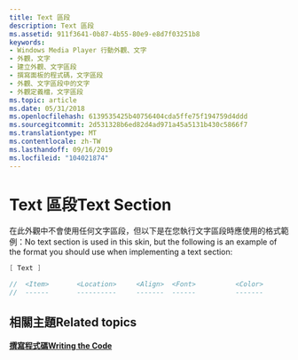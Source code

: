 ```yaml
---
title: Text 區段
description: Text 區段
ms.assetid: 911f3641-0b87-4b55-80e9-e8d7f03251b8
keywords:
- Windows Media Player 行動外觀、文字
- 外觀，文字
- 建立外觀、文字區段
- 撰寫面板的程式碼，文字區段
- 外觀、文字區段中的文字
- 外觀定義檔，文字區段
ms.topic: article
ms.date: 05/31/2018
ms.openlocfilehash: 6139535425b40756404cda5ffe75f194759d4ddd
ms.sourcegitcommit: 2d531328b6ed82d4ad971a45a5131b430c5866f7
ms.translationtype: MT
ms.contentlocale: zh-TW
ms.lasthandoff: 09/16/2019
ms.locfileid: "104021874"
---
```

# <a name="text-section"></a><span data-ttu-id="dd015-109">Text 區段</span><span class="sxs-lookup"><span data-stu-id="dd015-109">Text Section</span></span>

<span data-ttu-id="dd015-110">在此外觀中不會使用任何文字區段，但以下是在您執行文字區段時應使用的格式範例：</span><span class="sxs-lookup"><span data-stu-id="dd015-110">No text section is used in this skin, but the following is an example of the format you should use when implementing a text section:</span></span>


```C++
[ Text ]

//  <Item>       <Location>     <Align>  <Font>          <Color>
//  ------       ----------     -------  ------          -------

```



## <a name="related-topics"></a><span data-ttu-id="dd015-111">相關主題</span><span class="sxs-lookup"><span data-stu-id="dd015-111">Related topics</span></span>

<dl> <dt>

[<span data-ttu-id="dd015-112">**撰寫程式碼**</span><span class="sxs-lookup"><span data-stu-id="dd015-112">**Writing the Code**</span></span>](writing-the-code.md)
</dt> </dl>

 

 




